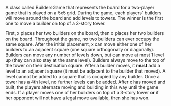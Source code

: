 
A class called BuildersGame that represents the board for a two-player game that is played on a 5x5 grid. During the game, each players' builders will move around the board and add levels to towers. The winner is the first one to move a builder on top of a 3-story tower.

First, x places her two builders on the board, then o places her two builders on the board. Throughout the game, no two builders can ever occupy the same square.  After the initial placement, x can move either one of her builders to an adjacent square (one square orthogonally or diagonally). Builders can move any number of levels down, but can move at most 1 level up (they can also stay at the same level). Builders always move to the top of the tower on their destination square. After a builder moves, it **must** add a level to an adjacent square (it must be adjacent to the builder that moved). A level cannot be added to a square that is occupied by any builder. Once a tower has a 4th level, no further levels can be added. After x has moved and built, the players alternate moving and building in this way until the game ends. If a player moves one of her builders on top of a 3-story tower **or** if her opponent will not have a legal move available, then she has won.
